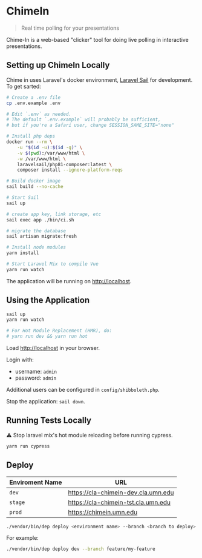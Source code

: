 # ChimeIn

> Real time polling for your presentations

Chime-In is a web-based "clicker" tool for doing live polling in interactive presentations.

## Setting up ChimeIn Locally

Chime in uses Laravel's docker environment, [Laravel Sail](https://laravel.com/docs/8.x/sail) for development. To get sarted:

```sh
# Create a .env file
cp .env.example .env

# Edit `.env` as needed.
# The default `.env.example` will probably be sufficient,
# but if you're a Safari user, change SESSION_SAME_SITE="none"

# Install php deps
docker run --rm \
    -u "$(id -u):$(id -g)" \
    -v $(pwd):/var/www/html \
    -w /var/www/html \
    laravelsail/php81-composer:latest \
    composer install --ignore-platform-reqs

# Build docker image
sail build --no-cache

# Start Sail
sail up

# create app key, link storage, etc
sail exec app ./bin/ci.sh

# migrate the database
sail artisan migrate:fresh

# Install node modules
yarn install

# Start Laravel Mix to compile Vue
yarn run watch

```

The application will be running on <http://localhost>.

## Using the Application

```sh
sail up
yarn run watch

# For Hot Module Replacement (HMR), do:
# yarn run dev && yarn run hot
```

Load <http://localhost> in your browser.

Login with:

- username: `admin`
- password: `admin`

Additional users can be configured in `config/shibboleth.php`.

Stop the application: `sail down`.

## Running Tests Locally

⚠️ Stop laravel mix's hot module reloading before running cypress.

```sh
yarn run cypress
```

## Deploy

| Enviroment Name | URL                                   |
| --------------- | ------------------------------------- |
| `dev`           | <https://cla-chimein-dev.cla.umn.edu> |
| `stage`         | <https://cla-chimein-tst.cla.umn.edu> |
| `prod`          | <https://chimein.umn.edu>             |

```sh
./vendor/bin/dep deploy <environment name> --branch <branch to deploy>
```

For example:

```sh
./vendor/bin/dep deploy dev --branch feature/my-feature
```
